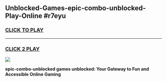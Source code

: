 
## Unblocked-Games-epic-combo-unblocked-Play-Online #r7eyu
<h3>
<a href="https://news.freeplayer.one?title=epic-combo-unblocked&ref=3">CLICK TO PLAY</a></h3>
<hr>

<h3>
<a href="https://news.freeplayer.one?title=epic-combo-unblocked&ref=3">CLICK 2 PLAY</a>
  
</h3>

<a href="https://news.freeplayer.one?title=epic-combo-unblocked&ref=3"><img src="https://clearcache.store/games.png"></a>


**epic-combo-unblocked games unblocked: Your Gateway to Fun and Accessible Online Gaming**
